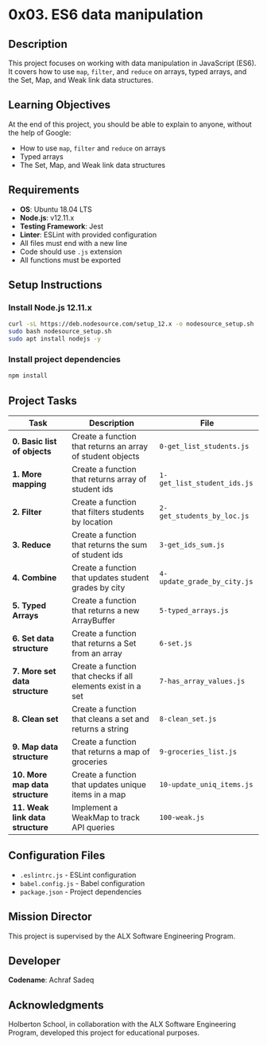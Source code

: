 # 0x03. ES6 data manipulation

## Description
This project focuses on working with data manipulation in JavaScript (ES6). It covers how to use `map`, `filter`, and `reduce` on arrays, typed arrays, and the Set, Map, and Weak link data structures.

## Learning Objectives
At the end of this project, you should be able to explain to anyone, without the help of Google:
- How to use `map`, `filter` and `reduce` on arrays
- Typed arrays
- The Set, Map, and Weak link data structures

## Requirements
- **OS**: Ubuntu 18.04 LTS
- **Node.js**: v12.11.x
- **Testing Framework**: Jest
- **Linter**: ESLint with provided configuration
- All files must end with a new line
- Code should use `.js` extension
- All functions must be exported

## Setup Instructions

### Install Node.js 12.11.x
```bash
curl -sL https://deb.nodesource.com/setup_12.x -o nodesource_setup.sh
sudo bash nodesource_setup.sh
sudo apt install nodejs -y
```

### Install project dependencies
```bash
npm install
```

## Project Tasks

| **Task** | **Description** | **File** |
|----------|----------------|----------|
| **0. Basic list of objects** | Create a function that returns an array of student objects | `0-get_list_students.js` |
| **1. More mapping** | Create a function that returns array of student ids | `1-get_list_student_ids.js` |
| **2. Filter** | Create a function that filters students by location | `2-get_students_by_loc.js` |
| **3. Reduce** | Create a function that returns the sum of student ids | `3-get_ids_sum.js` |
| **4. Combine** | Create a function that updates student grades by city | `4-update_grade_by_city.js` |
| **5. Typed Arrays** | Create a function that returns a new ArrayBuffer | `5-typed_arrays.js` |
| **6. Set data structure** | Create a function that returns a Set from an array | `6-set.js` |
| **7. More set data structure** | Create a function that checks if all elements exist in a set | `7-has_array_values.js` |
| **8. Clean set** | Create a function that cleans a set and returns a string | `8-clean_set.js` |
| **9. Map data structure** | Create a function that returns a map of groceries | `9-groceries_list.js` |
| **10. More map data structure** | Create a function that updates unique items in a map | `10-update_uniq_items.js` |
| **11. Weak link data structure** | Implement a WeakMap to track API queries | `100-weak.js` |

## Configuration Files
- `.eslintrc.js` - ESLint configuration
- `babel.config.js` - Babel configuration
- `package.json` - Project dependencies

## Mission Director
This project is supervised by the ALX Software Engineering Program.

## Developer
**Codename**: Achraf Sadeq

## Acknowledgments
Holberton School, in collaboration with the ALX Software Engineering Program, developed this project for educational purposes.

